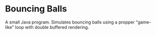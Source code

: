 # Bouncing Balls

A small Java program. Simulates bouncing balls using a propper "game-like" loop with double buffered rendering.
